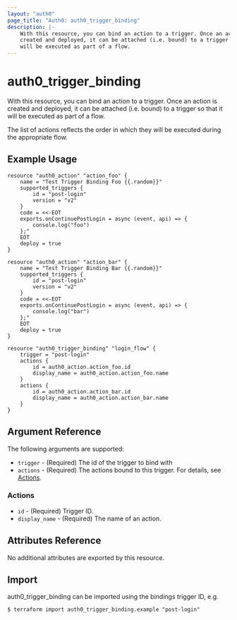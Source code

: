 ```yaml
---
layout: "auth0"
page_title: "Auth0: auth0_trigger_binding"
description: |-
	With this resource, you can bind an action to a trigger. Once an action is
	created and deployed, it can be attached (i.e. bound) to a trigger so that it
	will be executed as part of a flow.
---
```


# auth0_trigger_binding

With this resource, you can bind an action to a trigger. Once an action is
created and deployed, it can be attached (i.e. bound) to a trigger so that it
will be executed as part of a flow. 

The list of actions reflects the order in which they will be executed during the
appropriate flow.

## Example Usage

```hcl
resource "auth0_action" "action_foo" {
	name = "Test Trigger Binding Foo {{.random}}"
	supported_triggers {
		id = "post-login"
		version = "v2"
	}
	code = <<-EOT
	exports.onContinuePostLogin = async (event, api) => { 
		console.log("foo") 
	};"
	EOT
	deploy = true
}

resource "auth0_action" "action_bar" {
	name = "Test Trigger Binding Bar {{.random}}"
	supported_triggers {
		id = "post-login"
		version = "v2"
	}
	code = <<-EOT
	exports.onContinuePostLogin = async (event, api) => { 
		console.log("bar") 
	};"
	EOT
	deploy = true
}

resource "auth0_trigger_binding" "login_flow" {
	trigger = "post-login"
	actions {
		id = auth0_action.action_foo.id
		display_name = auth0_action.action_foo.name
	}
	actions {
		id = auth0_action.action_bar.id
		display_name = auth0_action.action_bar.name
	}
}
```

## Argument Reference

The following arguments are supported:

* `trigger` - (Required) The id of the trigger to bind with
* `actions` - (Required) The actions bound to this trigger. For details, see
  [Actions](#actions).

### Actions

* `id` - (Required) Trigger ID.
* `display_name` - (Required) The name of an action.

## Attributes Reference

No additional attributes are exported by this resource.

## Import

auth0_trigger_binding can be imported using the bindings trigger ID, e.g.

```shell
$ terraform import auth0_trigger_binding.example "post-login"
```
